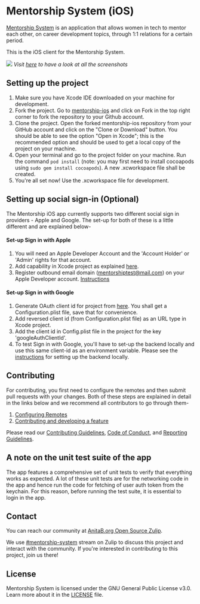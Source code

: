 # Mentorship System (iOS)

[Mentorship System](https://github.com/anitab-org/mentorship-backend) is an application that allows women in tech to mentor each other, on career development topics, through 1:1 relations for a certain period.

This is the iOS client for the Mentorship System.

![](https://github.com/anitab-org/mentorship-ios/blob/yugantarjain-patch-1/Screenshots/Showcase/HOME.001.jpeg)
*Visit [here](https://github.com/yugantarjain/mentorship-ios/blob/screenshots/Docs/Screenshots.md) to have a look at all the screenshots*

## Setting up the project

1. Make sure you have Xcode IDE downloaded on your machine for development.<br />
2. Fork the project. Go to [mentorship-ios](https://github.com/anitab-org/mentorship-ios) and click on Fork in the top right corner to fork the repository to your Github account.<br />
3. Clone the project. Open the forked mentorship-ios repository from your GitHub account and click on the "Clone or Download" button. You should be able to see the option "Open in Xcode"; this is the recommended option and should be used to get a local copy of the project on your machine.<br />
4. Open your terminal and go to the project folder on your machine. Run the command `pod install` (note: you may first need to install cocoapods using `sudo gem install cocoapods`). A new .xcworkspace file shall be created.
4. You're all set now! Use the .xcworkspace file for development.<br />

## Setting up social sign-in (Optional)
The Mentorship iOS app currently supports two different social sign in providers - Apple and Google. 
The set-up for both of these is a little different and are explained below-
#### Set-up Sign in with Apple
1. You will need an Apple Developer Account and the 'Account Holder' or 'Admin' rights for that account.
2. Add capability in Xcode project as explained [here](https://help.apple.com/developer-account/?lang=en#/devde676e696).
3. Register outbound email domain (mentorshiptest@mail.com) on your Apple Developer account. [Instructions](https://help.apple.com/developer-account/?lang=en#/devf822fb8fc)
#### Set-up Sign in with Google
1. Generate OAuth client id for project from [here](https://developers.google.com/identity/sign-in/ios/start?ver=swift). You shall get a Configuration.plist file, save that for convenience.
2. Add reversed client id (from Configuration.plist file) as an URL type in Xcode project.
3. Add the client id in Config.plist file in the project for the key 'googleAuthClientId'.
4. To test Sign in with Google, you'll have to set-up the backend locally and use this same client-id as an environment variable. Please see the [instructions](https://github.com/anitab-org/mentorship-backend) for setting up the backend locally.

## Contributing 

For contributing, you first need to configure the remotes and then submit pull requests with your changes. Both of these steps are explained in detail in the links below and we recommend all contributors to go through them-<br />

1. [Configuring Remotes](https://github.com/anitab-org/mentorship-ios/blob/develop/Docs/Configuring%20Remotes.md)<br />
2. [Contributing and developing a feature](https://github.com/anitab-org/mentorship-ios/blob/develop/Docs/Contributing%20and%20Developing.md)<br />

Please read our [Contributing Guidelines](https://github.com/anitab-org/mentorship-ios/blob/develop/.github/contributing_guidelines.md), [Code of Conduct](https://github.com/anitab-org/mentorship-ios/blob/develop/.github/code_of_conduct.md), and [Reporting Guidelines](https://github.com/anitab-org/mentorship-ios/blob/develop/.github/reporting_guidelines.md).

## A note on the unit test suite of the app
The app features a comprehensive set of unit tests to verify that everything works as expected. A lot of these unit tests are for the networking code in the app and hence run the code for fetching of user auth token from the keychain. For this reason, before running the test suite, it is essential to login in the app.

## Contact

You can reach our community at [AnitaB.org Open Source Zulip](https://anitab-org.zulipchat.com/).

We use [#mentorship-system](https://anitab-org.zulipchat.com/#narrow/stream/222534-mentorship-system) stream on Zulip to discuss this project and interact with the community. If you're interested in contributing to this project, join us there!

## License

Mentorship System is licensed under the GNU General Public License v3.0. Learn more about it in the [LICENSE](LICENSE) file.
